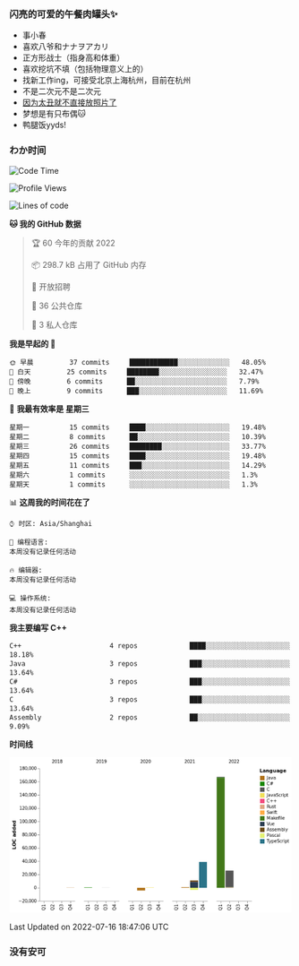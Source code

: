 ### 闪亮的可爱的午餐肉罐头✨
- 事小春
- 喜欢八爷和ナナヲアカリ
- 正方形战士（指身高和体重）
- 喜欢挖坑不填（包括物理意义上的）
- 找新工作ing，可接受北京上海杭州，目前在杭州
- 不是二次元不是二次元
- [因为太丑就不直接放照片了](https://www.youtube.com/watch?v=dQw4w9WgXcQ)
- 梦想是有只布偶🐱
- 鸭腿饭yyds!
### わか时间
<!--START_SECTION:waka-->
![Code Time](http://img.shields.io/badge/Code%20Time-0%20secs-blue)

![Profile Views](http://img.shields.io/badge/%E4%B8%AA%E4%BA%BA%E5%B0%81%E9%9D%A2%E8%A7%82%E7%9C%8B%E6%AC%A1%E6%95%B0-3-blue)

![Lines of code](https://img.shields.io/badge/%E4%BB%8E%E3%80%8C%E4%BD%A0%E5%A5%BD%E4%B8%96%E7%95%8C%E3%80%8D%E6%88%91%E5%B7%B2%E7%BB%8F%E5%86%99%E4%BA%86-237%20Thousand%20%E8%A1%8C%E4%BB%A3%E7%A0%81-blue)

**🐱 我的 GitHub 数据** 

> 🏆 60 今年的贡献 2022
 > 
> 📦 298.7 kB 占用了 GitHub 内存 
 > 
> 💼 开放招聘
 > 
> 📜 36 公共仓库 
 > 
> 🔑 3 私人仓库  
 > 
**我是早起的 🐤** 

```text
🌞 早晨         37 commits     ████████████░░░░░░░░░░░░░   48.05% 
🌆 白天         25 commits     ████████░░░░░░░░░░░░░░░░░   32.47% 
🌃 傍晚         6 commits      ██░░░░░░░░░░░░░░░░░░░░░░░   7.79% 
🌙 晚上         9 commits      ███░░░░░░░░░░░░░░░░░░░░░░   11.69%

```
📅 **我最有效率是 星期三** 

```text
星期一          15 commits     ████░░░░░░░░░░░░░░░░░░░░░   19.48% 
星期二          8 commits      ██░░░░░░░░░░░░░░░░░░░░░░░   10.39% 
星期三          26 commits     ████████░░░░░░░░░░░░░░░░░   33.77% 
星期四          15 commits     ████░░░░░░░░░░░░░░░░░░░░░   19.48% 
星期五          11 commits     ███░░░░░░░░░░░░░░░░░░░░░░   14.29% 
星期六          1 commits      ░░░░░░░░░░░░░░░░░░░░░░░░░   1.3% 
星期天          1 commits      ░░░░░░░░░░░░░░░░░░░░░░░░░   1.3%

```


📊 **这周我的时间花在了** 

```text
⌚︎ 时区: Asia/Shanghai

💬 编程语言: 
本周没有记录任何活动

🔥 编辑器: 
本周没有记录任何活动

💻 操作系统: 
本周没有记录任何活动

```

**我主要编写 C++** 

```text
C++                      4 repos             ████░░░░░░░░░░░░░░░░░░░░░   18.18% 
Java                     3 repos             ███░░░░░░░░░░░░░░░░░░░░░░   13.64% 
C#                       3 repos             ███░░░░░░░░░░░░░░░░░░░░░░   13.64% 
C                        3 repos             ███░░░░░░░░░░░░░░░░░░░░░░   13.64% 
Assembly                 2 repos             ██░░░░░░░░░░░░░░░░░░░░░░░   9.09%

```


**时间线**

![Chart not found](https://raw.githubusercontent.com/QianNangong/QianNangong/main/charts/bar_graph.png) 


 Last Updated on 2022-07-16 18:47:06 UTC
<!--END_SECTION:waka-->
### 没有安可
